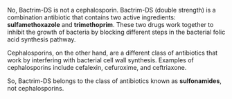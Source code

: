 No, Bactrim-DS is not a cephalosporin. Bactrim-DS (double strength) is a combination antibiotic that contains two active ingredients: **sulfamethoxazole** and **trimethoprim**. These two drugs work together to inhibit the growth of bacteria by blocking different steps in the bacterial folic acid synthesis pathway.

Cephalosporins, on the other hand, are a different class of antibiotics that work by interfering with bacterial cell wall synthesis. Examples of cephalosporins include cefalexin, cefuroxime, and ceftriaxone.

So, Bactrim-DS belongs to the class of antibiotics known as **sulfonamides**, not cephalosporins.
